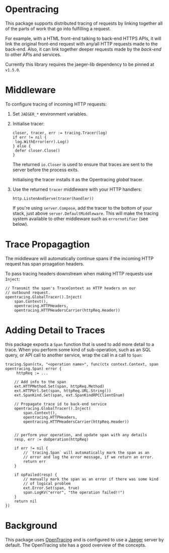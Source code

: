 # Opentracing

This package supports distributed tracing of requests by linking
together all of the parts of work that go into fulfilling a request.

For example, with a HTML front-end talking to back-end HTTPS APIs, it
will link the original front-end request with any/all HTTP requests
made to the back-end. Also, it can link together deeper requests made
by the *back-end* to other APIs and services.

Currently this library requires the jaeger-lib dependency to be pinned
at `v1.5.0`.

# Middleware

To configure tracing of incoming HTTP requests:

1. Set `JAEGER_*` environment variables.

2. Initialise tracer:

   
   ```
   closer, tracer, err := tracing.Tracer(log)
   if err != nil {
   	log.WithError(err).Log()
   } else {
   	defer closer.Close()
   }
   ```

   The returned `io.Closer` is used to ensure that traces are sent to
   the server before the process exits.

   Initialising the tracer installs it as the Opentracing *global*
   tracer.

3. Use the returned `tracer` middleware with your HTTP handlers:

   ```
   http.ListenAndServe(tracer(handler))
   ```

   If you're using `server.Compose`, add the tracer to the bottom of
   your stack, just above `server.DefaultMiddleware`. This will make
   the tracing system available to other middleware such as
   `errornotifier` (see below).

# Trace Propagagtion

The middleware will automatically continue spans if the incoming HTTP
request has span proagation headers.

To pass tracing headers downstream when making HTTP requests use
`Inject`:

```
// Transmit the span's TraceContext as HTTP headers on our
// outbound request.
opentracing.GlobalTracer().Inject(
	span.Context(),
	opentracing.HTTPHeaders,
	opentracing.HTTPHeadersCarrier(httpReq.Header))
```

# Adding Detail to Traces

this package exports a `Span` function that is used to add more detail
to a trace. When you perform some kind of sub-operation, such as an
SQL query, or API call to another service, wrap the call in a call to
`Span`:

```
tracing.Span(ctx, "<operation name>", func(ctx context.Context, span opentracing.Span) error {
     httpReq := ...

    // Add info to the span
    ext.HTTPMethod.Set(span, httpReq.Method)
    ext.HTTPUrl.Set(span, httpReq.URL.String())
	ext.SpanKind.Set(span, ext.SpanKindRPCClientEnum)

    // Propagate trace id to back-end service
    opentracing.GlobalTracer().Inject(
	    span.Context(),
	    opentracing.HTTPHeaders,
	    opentracing.HTTPHeadersCarrier(httpReq.Header))


    // perform your operation, and update span with any details
    resp, err := doOperation(httpReq)

    if err != nil {
        // `tracing.Span` will automatically mark the span as an
        // error and log the error message, if we return an error.
        return err
    }
    
    if opFailed(resp) {
        // manually mark the span as an error if there was some kind
        // of logical problem
        ext.Error.Set(span, true)
		span.LogKV("error", "the operation failed!!")
    }
    return nil
})
```


# Background

This package uses [OpenTracing](https://opentracing.io) and is
configured to use a [Jaeger](https://www.jaegertracing.io) server by
default. The OpenTracing site has a good overview of the concepts.

